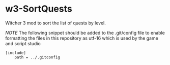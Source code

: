 # w3-SortQuests
Witcher 3 mod to sort the list of quests by level.


*NOTE*
The following snippet should be added to the .git/config file to enable formatting the files in this repository as utf-16 which is used by the game and script studio

```
[include]
	path = ../.gitconfig
```
